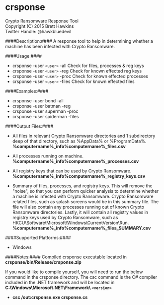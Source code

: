 # crsponse
Crypto Ransomware Response Tool  
Copyright (C) 2015 Brett Hawkins  
Twitter Handle: @hawkbluedevil

####Description:####
A response tool to help in determining whether a machine has been infected with Crypto Ransomware.

####Usage:####
- crsponse -user `<user>` -all      Check for files, processes & reg keys
- crsponse -user `<user>` -reg      Check for known effected reg keys
- crsponse -user `<user>` -proc     Check for known effected processes
- crsponse -user `<user>` -files    Check for known effected files

####Examples:####
- crsponse -user bond -all
- crsponse -user batman -reg
- crsponse -user superman -proc
- crsponse -user spiderman -files

####Output Files:####
- All files in relevant Crypto Ransomware directories and 1 subdirectory deep of that directory, such as %AppData% or %ProgramData%.  
  **%computername%_info\%computername%_files.csv**

- All processes running on machine.  
  **%computername%_info\%computername%_processes.csv**

- All registry keys that can be used by Crypto Ransomware.   
  **%computername%_info\%computername%_registry_keys.csv**

- Summary of files, processes, and registry keys. This will remove the "noise", so that you can perform quicker analysis to determine whether a machine is infected with Crypto Ransomware. Crypto Ransomware related files, such as splash screens would be in this summary file. The file will also contain any processes running out of known Crypto Ransomware directories. Lastly, it will contain all registry values in registry keys used by Crypto Ransomware, such as HKCU\Software\Microsoft\Windows\CurrentVersion\Run.
  **%computername%_info\%computername%_files_SUMMARY.csv**

####Supported Platforms:####
- Windows

####Notes:####
Compiled crsponse executable located in **crsponse/bin/Release/crsponse.zip**

If you would like to compile yourself, you will need to run the below command in the crsponse directory. The csc command is the C# compiler included in the .NET framework and will be located in **C:\Windows\Microsoft.NET\Framework\ `<version>`**
- **csc /out:crsponse.exe crsponse.cs**

